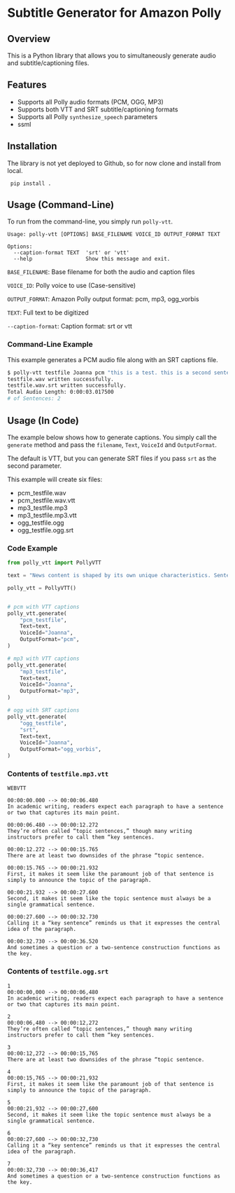 # Subtitle Generator for Amazon Polly
## Overview
This is a Python library that allows you to simultaneously generate audio and subtitle/captioning files.

## Features
* Supports all Polly audio formats (PCM, OGG, MP3)
* Supports both VTT and SRT subtitle/captioning formats
* Supports all Polly `synthesize_speech` parameters
* ssml

## Installation
The library is not yet deployed to Github, so for now clone and install from local.

` pip install .`

## Usage (Command-Line)
To run from the command-line, you simply run `polly-vtt`.

````
Usage: polly-vtt [OPTIONS] BASE_FILENAME VOICE_ID OUTPUT_FORMAT TEXT

Options:
  --caption-format TEXT  'srt' or 'vtt'
  --help                 Show this message and exit.
````

`BASE_FILENAME`: Base filename for both the audio and caption files

`VOICE_ID`: Polly voice to use (Case-sensitive)

`OUTPUT_FORMAT`: Amazon Polly output format: pcm, mp3, ogg_vorbis

`TEXT`: Full text to be digitized

`--caption-format`: Caption format: srt or vtt

### Command-Line Example

This example generates a PCM audio file along with an SRT captions file.

````bash
$ polly-vtt testfile Joanna pcm "this is a test. this is a second sentence." --caption-format srt
testfile.wav written successfully.
testfile.wav.srt written successfully.
Total Audio Length: 0:00:03.017500
# of Sentences: 2
````


## Usage (In Code)
The example below shows how to generate captions. You simply call the `generate` method and pass the `filename`, `Text`, `VoiceId` and `OutputFormat`.

The default is VTT, but you can generate SRT files if you pass `srt` as the second parameter.

This example will create six files:

* pcm_testfile.wav
* pcm_testfile.wav.vtt
* mp3_testfile.mp3
* mp3_testfile.mp3.vtt
* ogg_testfile.ogg
* ogg_testfile.ogg.srt

### Code Example

~~~~python
from polly_vtt import PollyVTT

text = "News content is shaped by its own unique characteristics. Sentences and paragraphs are usually short and highly informative because writers have to compress information into a limited space. Depending on the theme, news articles may contain relevant terminology, place names, abbreviations, people’s names, and quotes. Excellent news writing is clear, precise, and avoids ambiguity. The writing is dynamic, especially in online articles, because content may get updated multiple times per day as new information becomes available."

polly_vtt = PollyVTT()


# pcm with VTT captions
polly_vtt.generate(
    "pcm_testfile",
    Text=text,
    VoiceId="Joanna",
    OutputFormat="pcm",
)

# mp3 with VTT captions
polly_vtt.generate(
    "mp3_testfile",
    Text=text,
    VoiceId="Joanna",
    OutputFormat="mp3",
)

# ogg with SRT captions
polly_vtt.generate(
    "ogg_testfile",
    "srt",
    Text=text,
    VoiceId="Joanna",
    OutputFormat="ogg_vorbis",
)
~~~~

### Contents of `testfile.mp3.vtt`
~~~~
WEBVTT

00:00:00.000 --> 00:00:06.480
In academic writing, readers expect each paragraph to have a sentence or two that captures its main point.

00:00:06.480 --> 00:00:12.272
They’re often called “topic sentences,” though many writing instructors prefer to call them “key sentences.

00:00:12.272 --> 00:00:15.765
There are at least two downsides of the phrase “topic sentence.

00:00:15.765 --> 00:00:21.932
First, it makes it seem like the paramount job of that sentence is simply to announce the topic of the paragraph.

00:00:21.932 --> 00:00:27.600
Second, it makes it seem like the topic sentence must always be a single grammatical sentence.

00:00:27.600 --> 00:00:32.730
Calling it a “key sentence” reminds us that it expresses the central idea of the paragraph.

00:00:32.730 --> 00:00:36.520
And sometimes a question or a two-sentence construction functions as the key.
~~~~

### Contents of `testfile.ogg.srt`
~~~~
1
00:00:00,000 --> 00:00:06,480
In academic writing, readers expect each paragraph to have a sentence or two that captures its main point.

2
00:00:06,480 --> 00:00:12,272
They’re often called “topic sentences,” though many writing instructors prefer to call them “key sentences.

3
00:00:12,272 --> 00:00:15,765
There are at least two downsides of the phrase “topic sentence.

4
00:00:15,765 --> 00:00:21,932
First, it makes it seem like the paramount job of that sentence is simply to announce the topic of the paragraph.

5
00:00:21,932 --> 00:00:27,600
Second, it makes it seem like the topic sentence must always be a single grammatical sentence.

6
00:00:27,600 --> 00:00:32,730
Calling it a “key sentence” reminds us that it expresses the central idea of the paragraph.

7
00:00:32,730 --> 00:00:36,417
And sometimes a question or a two-sentence construction functions as the key.
~~~~

